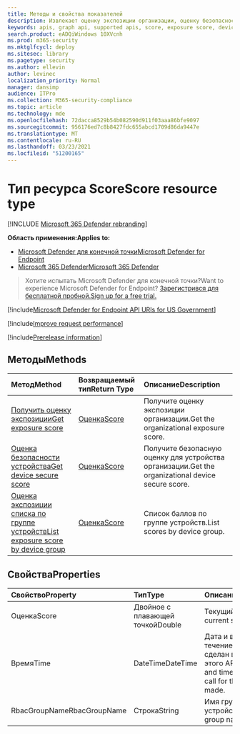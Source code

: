 ```yaml
---
title: Методы и свойства показателей
description: Извлекает оценку экспозиции организации, оценку безопасности устройства и оценку экспозиции по группе устройств
keywords: apis, graph api, supported apis, score, exposure score, device secure score, exposure score by device group
search.product: eADQiWindows 10XVcnh
ms.prod: m365-security
ms.mktglfcycl: deploy
ms.sitesec: library
ms.pagetype: security
ms.author: ellevin
author: levinec
localization_priority: Normal
manager: dansimp
audience: ITPro
ms.collection: M365-security-compliance
ms.topic: article
ms.technology: mde
ms.openlocfilehash: 72dacca8529b54b082590d911f03aaa86bfe9097
ms.sourcegitcommit: 956176ed7c8b8427fdc655abcd1709d86da9447e
ms.translationtype: MT
ms.contentlocale: ru-RU
ms.lasthandoff: 03/23/2021
ms.locfileid: "51200165"
---
```

# <a name="score-resource-type"></a><span data-ttu-id="cbcd6-104">Тип ресурса Score</span><span class="sxs-lookup"><span data-stu-id="cbcd6-104">Score resource type</span></span>

[!INCLUDE [Microsoft 365 Defender rebranding](../../includes/microsoft-defender.md)]


<span data-ttu-id="cbcd6-105">**Область применения:**</span><span class="sxs-lookup"><span data-stu-id="cbcd6-105">**Applies to:**</span></span>
- [<span data-ttu-id="cbcd6-106">Microsoft Defender для конечной точки</span><span class="sxs-lookup"><span data-stu-id="cbcd6-106">Microsoft Defender for Endpoint</span></span>](https://go.microsoft.com/fwlink/?linkid=2154037)
- [<span data-ttu-id="cbcd6-107">Microsoft 365 Defender</span><span class="sxs-lookup"><span data-stu-id="cbcd6-107">Microsoft 365 Defender</span></span>](https://go.microsoft.com/fwlink/?linkid=2118804)

> <span data-ttu-id="cbcd6-108">Хотите испытать Microsoft Defender для конечной точки?</span><span class="sxs-lookup"><span data-stu-id="cbcd6-108">Want to experience Microsoft Defender for Endpoint?</span></span> [<span data-ttu-id="cbcd6-109">Зарегистрився для бесплатной пробной.</span><span class="sxs-lookup"><span data-stu-id="cbcd6-109">Sign up for a free trial.</span></span>](https://www.microsoft.com/microsoft-365/windows/microsoft-defender-atp?ocid=docs-wdatp-exposedapis-abovefoldlink) 

[!include[Microsoft Defender for Endpoint API URIs for US Government](../../includes/microsoft-defender-api-usgov.md)]

[!include[Improve request performance](../../includes/improve-request-performance.md)]


[!include[Prerelease information](../../includes/prerelease.md)]

## <a name="methods"></a><span data-ttu-id="cbcd6-110">Методы</span><span class="sxs-lookup"><span data-stu-id="cbcd6-110">Methods</span></span>

<span data-ttu-id="cbcd6-111">Метод</span><span class="sxs-lookup"><span data-stu-id="cbcd6-111">Method</span></span> |<span data-ttu-id="cbcd6-112">Возвращаемый тип</span><span class="sxs-lookup"><span data-stu-id="cbcd6-112">Return Type</span></span> |<span data-ttu-id="cbcd6-113">Описание</span><span class="sxs-lookup"><span data-stu-id="cbcd6-113">Description</span></span>
:---|:---|:---
[<span data-ttu-id="cbcd6-114">Получить оценку экспозиции</span><span class="sxs-lookup"><span data-stu-id="cbcd6-114">Get exposure score</span></span>](get-exposure-score.md) | [<span data-ttu-id="cbcd6-115">Оценка</span><span class="sxs-lookup"><span data-stu-id="cbcd6-115">Score</span></span>](score.md) | <span data-ttu-id="cbcd6-116">Получите оценку экспозиции организации.</span><span class="sxs-lookup"><span data-stu-id="cbcd6-116">Get the organizational exposure score.</span></span>
[<span data-ttu-id="cbcd6-117">Оценка безопасности устройства</span><span class="sxs-lookup"><span data-stu-id="cbcd6-117">Get device secure score</span></span>](get-device-secure-score.md) | [<span data-ttu-id="cbcd6-118">Оценка</span><span class="sxs-lookup"><span data-stu-id="cbcd6-118">Score</span></span>](score.md) | <span data-ttu-id="cbcd6-119">Получите безопасную оценку для устройства организации.</span><span class="sxs-lookup"><span data-stu-id="cbcd6-119">Get the organizational device secure score.</span></span>
[<span data-ttu-id="cbcd6-120">Оценка экспозиции списка по группе устройств</span><span class="sxs-lookup"><span data-stu-id="cbcd6-120">List exposure score by device group</span></span>](get-machine-group-exposure-score.md)| [<span data-ttu-id="cbcd6-121">Оценка</span><span class="sxs-lookup"><span data-stu-id="cbcd6-121">Score</span></span>](score.md) | <span data-ttu-id="cbcd6-122">Список баллов по группе устройств.</span><span class="sxs-lookup"><span data-stu-id="cbcd6-122">List scores by device group.</span></span>

## <a name="properties"></a><span data-ttu-id="cbcd6-123">Свойства</span><span class="sxs-lookup"><span data-stu-id="cbcd6-123">Properties</span></span>

<span data-ttu-id="cbcd6-124">Свойство</span><span class="sxs-lookup"><span data-stu-id="cbcd6-124">Property</span></span> |  <span data-ttu-id="cbcd6-125">Тип</span><span class="sxs-lookup"><span data-stu-id="cbcd6-125">Type</span></span>    |   <span data-ttu-id="cbcd6-126">Описание</span><span class="sxs-lookup"><span data-stu-id="cbcd6-126">Description</span></span>
:---|:---|:---
<span data-ttu-id="cbcd6-127">Оценка</span><span class="sxs-lookup"><span data-stu-id="cbcd6-127">Score</span></span> | <span data-ttu-id="cbcd6-128">Двойное с плавающей точкой</span><span class="sxs-lookup"><span data-stu-id="cbcd6-128">Double</span></span> | <span data-ttu-id="cbcd6-129">Текущий балл.</span><span class="sxs-lookup"><span data-stu-id="cbcd6-129">The current score.</span></span>
<span data-ttu-id="cbcd6-130">Время</span><span class="sxs-lookup"><span data-stu-id="cbcd6-130">Time</span></span> | <span data-ttu-id="cbcd6-131">DateTime</span><span class="sxs-lookup"><span data-stu-id="cbcd6-131">DateTime</span></span> | <span data-ttu-id="cbcd6-132">Дата и время, в течение которых был сделан вызов для этого API.</span><span class="sxs-lookup"><span data-stu-id="cbcd6-132">The date and time in which the call for this API was made.</span></span>
<span data-ttu-id="cbcd6-133">RbacGroupName</span><span class="sxs-lookup"><span data-stu-id="cbcd6-133">RbacGroupName</span></span> | <span data-ttu-id="cbcd6-134">Строка</span><span class="sxs-lookup"><span data-stu-id="cbcd6-134">String</span></span> | <span data-ttu-id="cbcd6-135">Имя группы устройств.</span><span class="sxs-lookup"><span data-stu-id="cbcd6-135">The device group name.</span></span>
